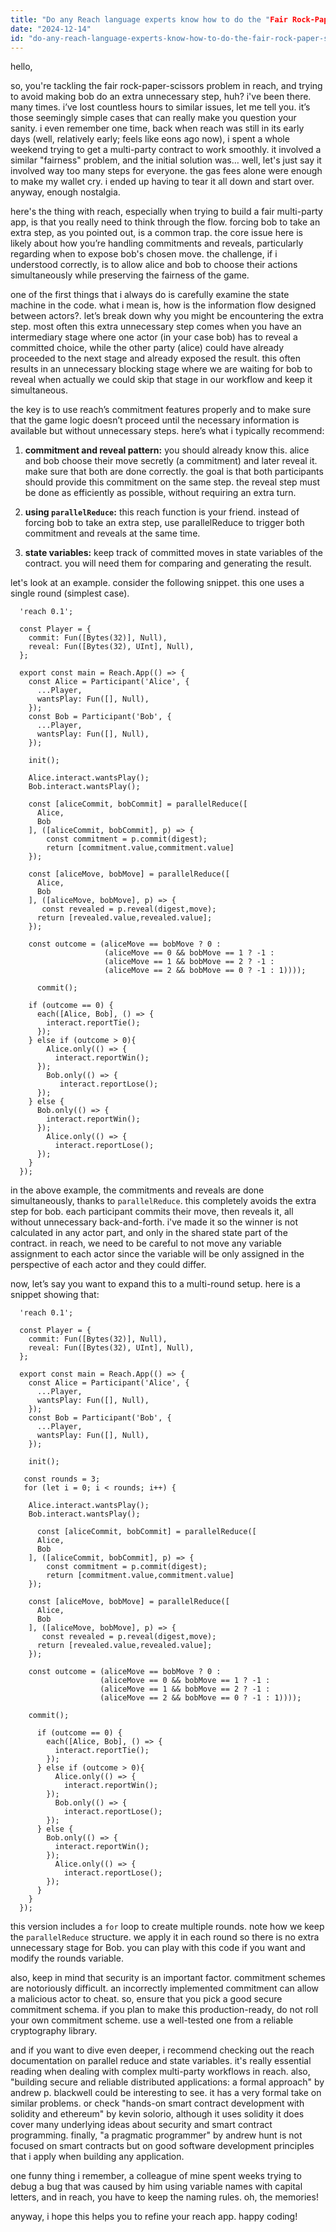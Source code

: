 ```yaml
---
title: "Do any Reach language experts know how to do the "Fair Rock-Paper-Scissors" workshop without forcing an unnecessary step on "Bob"?"
date: "2024-12-14"
id: "do-any-reach-language-experts-know-how-to-do-the-fair-rock-paper-scissors-workshop-without-forcing-an-unnecessary-step-on-bob"
---
```


hello,

so, you're tackling the fair rock-paper-scissors problem in reach, and trying to avoid making bob do an extra unnecessary step, huh? i've been there. many times. i’ve lost countless hours to similar issues, let me tell you. it’s those seemingly simple cases that can really make you question your sanity. i even remember one time, back when reach was still in its early days (well, relatively early; feels like eons ago now), i spent a whole weekend trying to get a multi-party contract to work smoothly. it involved a similar "fairness" problem, and the initial solution was… well, let's just say it involved way too many steps for everyone. the gas fees alone were enough to make my wallet cry. i ended up having to tear it all down and start over. anyway, enough nostalgia.

here's the thing with reach, especially when trying to build a fair multi-party app, is that you really need to think through the flow. forcing bob to take an extra step, as you pointed out, is a common trap. the core issue here is likely about how you’re handling commitments and reveals, particularly regarding when to expose bob's chosen move. the challenge, if i understood correctly, is to allow alice and bob to choose their actions simultaneously while preserving the fairness of the game.

one of the first things that i always do is carefully examine the state machine in the code. what i mean is, how is the information flow designed between actors?. let’s break down why you might be encountering the extra step. most often this extra unnecessary step comes when you have an intermediary stage where one actor (in your case bob) has to reveal a committed choice, while the other party (alice) could have already proceeded to the next stage and already exposed the result. this often results in an unnecessary blocking stage where we are waiting for bob to reveal when actually we could skip that stage in our workflow and keep it simultaneous.

the key is to use reach’s commitment features properly and to make sure that the game logic doesn’t proceed until the necessary information is available but without unnecessary steps. here’s what i typically recommend:

1. **commitment and reveal pattern:** you should already know this. alice and bob choose their move secretly (a commitment) and later reveal it. make sure that both are done correctly. the goal is that both participants should provide this commitment on the same step. the reveal step must be done as efficiently as possible, without requiring an extra turn.

2. **using `parallelReduce`:** this reach function is your friend. instead of forcing bob to take an extra step, use parallelReduce to trigger both commitment and reveals at the same time.

3. **state variables:** keep track of committed moves in state variables of the contract. you will need them for comparing and generating the result.

let's look at an example. consider the following snippet. this one uses a single round (simplest case).

```reach
  'reach 0.1';

  const Player = {
    commit: Fun([Bytes(32)], Null),
    reveal: Fun([Bytes(32), UInt], Null),
  };

  export const main = Reach.App(() => {
    const Alice = Participant('Alice', {
      ...Player,
      wantsPlay: Fun([], Null),
    });
    const Bob = Participant('Bob', {
      ...Player,
      wantsPlay: Fun([], Null),
    });

    init();

    Alice.interact.wantsPlay();
    Bob.interact.wantsPlay();

    const [aliceCommit, bobCommit] = parallelReduce([
      Alice,
      Bob
    ], ([aliceCommit, bobCommit], p) => {
        const commitment = p.commit(digest);
        return [commitment.value,commitment.value]
    });
    
    const [aliceMove, bobMove] = parallelReduce([
      Alice,
      Bob
    ], ([aliceMove, bobMove], p) => {
       const revealed = p.reveal(digest,move);
      return [revealed.value,revealed.value];
    });

    const outcome = (aliceMove == bobMove ? 0 :
                     (aliceMove == 0 && bobMove == 1 ? -1 :
                     (aliceMove == 1 && bobMove == 2 ? -1 :
                     (aliceMove == 2 && bobMove == 0 ? -1 : 1))));

      commit();

    if (outcome == 0) {
      each([Alice, Bob], () => {
        interact.reportTie();
      });
    } else if (outcome > 0){
        Alice.only(() => {
          interact.reportWin();
      });
        Bob.only(() => {
           interact.reportLose();
      });
    } else {
      Bob.only(() => {
        interact.reportWin();
      });
        Alice.only(() => {
          interact.reportLose();
      });
    }
  });
```

in the above example, the commitments and reveals are done simultaneously, thanks to `parallelReduce`. this completely avoids the extra step for bob. each participant commits their move, then reveals it, all without unnecessary back-and-forth. i've made it so the winner is not calculated in any actor part, and only in the shared state part of the contract. in reach, we need to be careful to not move any variable assignment to each actor since the variable will be only assigned in the perspective of each actor and they could differ.

now, let’s say you want to expand this to a multi-round setup. here is a snippet showing that:

```reach
  'reach 0.1';

  const Player = {
    commit: Fun([Bytes(32)], Null),
    reveal: Fun([Bytes(32), UInt], Null),
  };

  export const main = Reach.App(() => {
    const Alice = Participant('Alice', {
      ...Player,
      wantsPlay: Fun([], Null),
    });
    const Bob = Participant('Bob', {
      ...Player,
      wantsPlay: Fun([], Null),
    });

    init();

   const rounds = 3;
   for (let i = 0; i < rounds; i++) {

    Alice.interact.wantsPlay();
    Bob.interact.wantsPlay();

      const [aliceCommit, bobCommit] = parallelReduce([
      Alice,
      Bob
    ], ([aliceCommit, bobCommit], p) => {
        const commitment = p.commit(digest);
        return [commitment.value,commitment.value]
    });
    
    const [aliceMove, bobMove] = parallelReduce([
      Alice,
      Bob
    ], ([aliceMove, bobMove], p) => {
       const revealed = p.reveal(digest,move);
      return [revealed.value,revealed.value];
    });

    const outcome = (aliceMove == bobMove ? 0 :
                    (aliceMove == 0 && bobMove == 1 ? -1 :
                    (aliceMove == 1 && bobMove == 2 ? -1 :
                    (aliceMove == 2 && bobMove == 0 ? -1 : 1))));

    commit();

      if (outcome == 0) {
        each([Alice, Bob], () => {
          interact.reportTie();
        });
      } else if (outcome > 0){
          Alice.only(() => {
            interact.reportWin();
        });
          Bob.only(() => {
            interact.reportLose();
        });
      } else {
        Bob.only(() => {
          interact.reportWin();
        });
          Alice.only(() => {
            interact.reportLose();
        });
      }
    }
  });
```

this version includes a `for` loop to create multiple rounds. note how we keep the `parallelReduce` structure. we apply it in each round so there is no extra unnecessary stage for Bob. you can play with this code if you want and modify the rounds variable.

also, keep in mind that security is an important factor. commitment schemes are notoriously difficult. an incorrectly implemented commitment can allow a malicious actor to cheat. so, ensure that you pick a good secure commitment schema. if you plan to make this production-ready, do not roll your own commitment scheme. use a well-tested one from a reliable cryptography library.

and if you want to dive even deeper, i recommend checking out the reach documentation on parallel reduce and state variables. it's really essential reading when dealing with complex multi-party workflows in reach. also, "building secure and reliable distributed applications: a formal approach" by andrew p. blackwell could be interesting to see. it has a very formal take on similar problems. or check "hands-on smart contract development with solidity and ethereum" by kevin solorio, although it uses solidity it does cover many underlying ideas about security and smart contract programming. finally, "a pragmatic programmer" by andrew hunt is not focused on smart contracts but on good software development principles that i apply when building any application.

one funny thing i remember, a colleague of mine spent weeks trying to debug a bug that was caused by him using variable names with capital letters, and in reach, you have to keep the naming rules. oh, the memories!

anyway, i hope this helps you to refine your reach app. happy coding!
